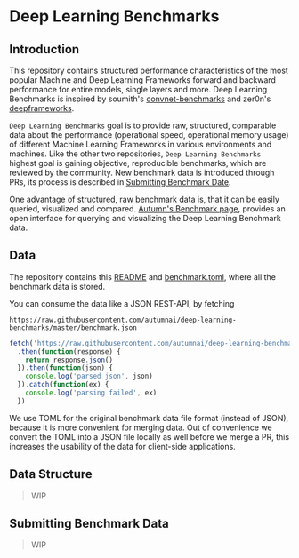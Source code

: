 # Deep Learning Benchmarks

## Introduction

This repository contains structured performance characteristics of the
most popular Machine and Deep Learning Frameworks forward and backward
performance for entire models, single layers and more. Deep Learning Benchmarks
is inspired by soumith's [convnet-benchmarks][convnet-benchmarks] and zer0n's
[deepframeworks][deepframeworks].

`Deep Learning Benchmarks` goal is to provide raw, structured, comparable data
about the performance (operational speed, operational memory usage) of different
Machine Learning Frameworks in various environments and machines. Like the other
two repositories, `Deep Learning Benchmarks` highest goal is gaining objective,
reproducible benchmarks, which are reviewed by the community. New benchmark data is
introduced through PRs, its process is described in
[Submitting Benchmark Date][submitting-benchmark-data].

One advantage of structured, raw benchmark data is, that it can be easily
queried, visualized and compared.
[Autumn's Benchmark page][autumn-benchmark-page], provides an open interface for
querying and visualizing the Deep Learning Benchmark data.

[convnet-benchmarks]: https://github.com/soumith/convnet-benchmarks
[deepframeworks]: https://github.com/zer0n/deepframeworks
[submitting-benchmark-data]: #submitting-benchmark-data
[autumn-benchmark-page]: http://autumnai.com

## Data

The repository contains this [README](README.md) and
[benchmark.toml](benchmark.toml), where all the benchmark data is stored.

You can consume the data like a JSON REST-API, by fetching

```
https://raw.githubusercontent.com/autumnai/deep-learning-benchmarks/master/benchmark.json
```

```javascript
fetch('https://raw.githubusercontent.com/autumnai/deep-learning-benchmarks/master/benchmark.json')
  .then(function(response) {
    return response.json()
  }).then(function(json) {
    console.log('parsed json', json)
  }).catch(function(ex) {
    console.log('parsing failed', ex)
  })
```

We use TOML for the original benchmark data file format (instead of JSON),
because it is more convenient for merging data. Out of convenience we convert
the TOML into a JSON file locally as well before we merge a PR, this increases
the usability of the data for client-side applications.

## Data Structure

> WIP

## Submitting Benchmark Data

> WIP

